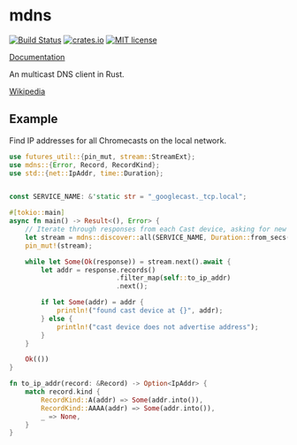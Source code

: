 # mdns

[![Build Status](https://travis-ci.org/dylanmckay/mdns.svg?branch=master)](https://travis-ci.org/dylanmckay/mdns)
[![crates.io](https://img.shields.io/crates/v/mdns.svg)](https://crates.io/crates/mdns)
[![MIT license](https://img.shields.io/github/license/mashape/apistatus.svg)]()

[Documentation](https://docs.rs/mdns)

An multicast DNS client in Rust.

[Wikipedia](https://en.wikipedia.org/wiki/Multicast_DNS)

## Example

Find IP addresses for all Chromecasts on the local network.

```rust
use futures_util::{pin_mut, stream::StreamExt};
use mdns::{Error, Record, RecordKind};
use std::{net::IpAddr, time::Duration};


const SERVICE_NAME: &'static str = "_googlecast._tcp.local";

#[tokio::main]
async fn main() -> Result<(), Error> {
    // Iterate through responses from each Cast device, asking for new devices every 15s
    let stream = mdns::discover::all(SERVICE_NAME, Duration::from_secs(15))?.listen();
    pin_mut!(stream);

    while let Some(Ok(response)) = stream.next().await {
        let addr = response.records()
                           .filter_map(self::to_ip_addr)
                           .next();

        if let Some(addr) = addr {
            println!("found cast device at {}", addr);
        } else {
            println!("cast device does not advertise address");
        }
    }

    Ok(())
}

fn to_ip_addr(record: &Record) -> Option<IpAddr> {
    match record.kind {
        RecordKind::A(addr) => Some(addr.into()),
        RecordKind::AAAA(addr) => Some(addr.into()),
        _ => None,
    }
}
```
